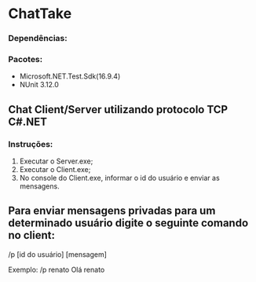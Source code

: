 # ChatTake

### Dependências:
### Pacotes:
 - Microsoft.NET.Test.Sdk(16.9.4)
 - NUnit 3.12.0

## Chat Client/Server utilizando protocolo TCP C#.NET

### Instruções:

1) Executar o Server.exe;
2) Executar o Client.exe;
3) No console do Client.exe, informar o id do usuário e enviar as mensagens. 

## Para enviar mensagens privadas para um determinado usuário digite o seguinte comando no client:

/p [id do usuário] [mensagem]

Exemplo: /p renato Olá renato


